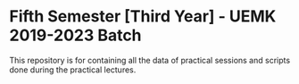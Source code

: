 # Fifth Semester [Third Year] - UEMK 2019-2023 Batch
This repository is for containing all the data of practical sessions and scripts done during the practical lectures.
